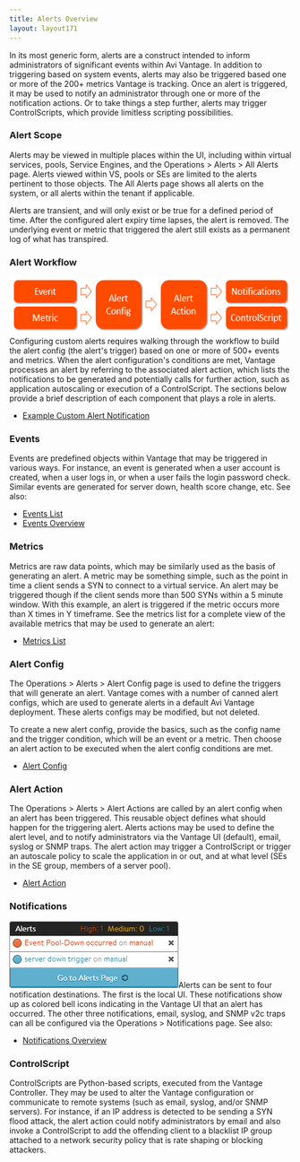 ```yaml
---
title: Alerts Overview
layout: layout171
---
```

In its most generic form, alerts are a construct intended to inform administrators of significant events within Avi Vantage. In addition to triggering based on system events, alerts may also be triggered based one or more of the 200+ metrics Vantage is tracking. Once an alert is triggered, it may be used to notify an administrator through one or more of the notification actions. Or to take things a step further, alerts may trigger ControlScripts, which provide limitless scripting possibilities.

### Alert Scope

Alerts may be viewed in multiple places within the UI, including within virtual services, pools, Service Engines, and the Operations &gt; Alerts &gt; All Alerts page. Alerts viewed within VS, pools or SEs are limited to the alerts pertinent to those objects. The All Alerts page shows all alerts on the system, or all alerts within the tenant if applicable.

Alerts are transient, and will only exist or be true for a defined period of time. After the configured alert expiry time lapses, the alert is removed. The underlying event or metric that triggered the alert still exists as a permanent log of what has transpired.

### Alert Workflow

<a href="img/Alert-Workflow.png"><img class="size-full wp-image-8402 aligncenter" src="img/Alert-Workflow.png" alt="Alert Workflow" width="559" height="103"></a>
Configuring custom alerts requires walking through the workflow to build the alert config (the alert's trigger) based on one or more of 500+ events and metrics. When the alert configuration's conditions are met, Vantage processes an alert by referring to the associated alert action, which lists the notifications to be generated and potentially calls for further action, such as application autoscaling or execution of a ControlScript. The sections below provide a brief description of each component that plays a role in alerts.

* <a href="/docs/17.1/example-custom-alert-notification">Example Custom Alert Notification</a> 

 

### Events

Events are predefined objects within Vantage that may be triggered in various ways. For instance, an event is generated when a user account is created, when a user logs in, or when a user fails the login password check. Similar events are generated for server down, health score change, etc. See also:

* <a href="/docs/17.1/events-list">Events List</a>
* <a href="/docs/17.1/events-overview">Events Overview</a> 

### Metrics

Metrics are raw data points, which may be similarly used as the basis of generating an alert. A metric may be something simple, such as the point in time a client sends a SYN to connect to a virtual service. An alert may be triggered though if the client sends more than 500 SYNs within a 5 minute window. With this example, an alert is triggered if the metric occurs more than X times in Y timeframe. See the metrics list for a complete view of the available metrics that may be used to generate an alert:

* <a href="/docs/17.1/metrics-list">Metrics List</a> 

### Alert Config

The Operations &gt; Alerts &gt; Alert Config page is used to define the triggers that will generate an alert. Vantage comes with a number of canned alert configs, which are used to generate alerts in a default Avi Vantage deployment. These alerts configs may be modified, but not deleted.

To create a new alert config, provide the basics, such as the config name and the trigger condition, which will be an event or a metric. Then choose an alert action to be executed when the alert config conditions are met.

* <a href="/docs/17.1/alert-config">Alert Config</a> 

### Alert Action

The Operations &gt; Alerts &gt; Alert Actions are called by an alert config when an alert has been triggered. This reusable object defines what should happen for the triggering alert. Alerts actions may be used to define the alert level, and to notify administrators via the Vantage UI (default), email, syslog or SNMP traps. The alert action may trigger a ControlScript or trigger an autoscale policy to scale the application in or out, and at what level (SEs in the SE group, members of a server pool).

* <a href="/docs/17.1/alert-actions">Alert Action</a> 

### Notifications

<a href="img/AlertPopup.png"><img class="size-full wp-image-7346 alignright" src="img/AlertPopup.png" alt="AlertPopup" width="302" height="119"></a>Alerts can be sent to four notification destinations. The first is the local UI. These notifications show up as colored bell icons indicating in the Vantage UI that an alert has occurred. The other three notifications, email, syslog, and SNMP v2c traps can all be configured via the Operations &gt; Notifications page. See also:

* <a href="/docs/17.1/notifications-overview">Notifications Overview</a> 

### ControlScript

ControlScripts are Python-based scripts, executed from the Vantage Controller. They may be used to alter the Vantage configuration or communicate to remote systems (such as email, syslog, and/or SNMP servers). For instance, if an IP address is detected to be sending a SYN flood attack, the alert action could notify administrators by email and also invoke a ControlScript to add the offending client to a blacklist IP group attached to a network security policy that is rate shaping or blocking attackers.
